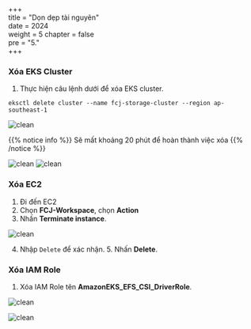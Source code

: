 +++  
title = "Dọn dẹp tài nguyên"  
date = 2024  
weight = 5 
chapter = false  
pre = "5."  
+++

### Xóa EKS Cluster

1. Thực hiện câu lệnh dưới để xóa EKS cluster.

```
eksctl delete cluster --name fcj-storage-cluster --region ap-southeast-1
```

![clean](/images/5-cleanup/5.1.png)

{{% notice info %}}
Sẽ mất khoảng 20 phút để hoàn thành việc xóa
{{% /notice %}}

![clean](/images/5-cleanup/5.2.png)
![clean](/images/5-cleanup/5.3.png)

### Xóa EC2

1. Đi đến EC2
2. Chọn **FCJ-Workspace**, chọn **Action**
3. Nhấn **Terminate instance**.

![clean](/images/5-cleanup/5.5.png)

4. Nhập `Delete` để xác nhận. 5. Nhấn **Delete**.

### Xóa IAM Role

1. Xóa IAM Role tên **AmazonEKS_EFS_CSI_DriverRole**.

![clean](/images/5-cleanup/5.6.png)

![clean](/images/5-cleanup/5.7.png)

